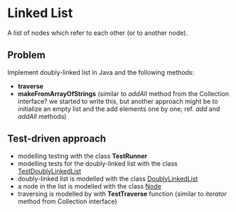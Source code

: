 # Linked List
A list of nodes which refer to each other (or to another node).

 
## Problem
Implement doubly-linked list in Java and the following methods:
* __traverse__
* __makeFromArrayOfStrings__ (similar to _addAll_ method from the Collection 
  interface? we started to write this, but another approach might be to 
  initialize an empty list and the add elements one by one; ref. _add_ and 
  _addAll_ methods)

## Test-driven approach
* modelling testing with the class __TestRunner__
* modelling tests for the doubly-linked list with the class 
  [TestDoublyLinkedList](exp/TestDoublyLinkedList.java)
* doubly-linked list is modelled with the class [DoublyLinkedList](exp/DoublyLinkedList.java)
* a node in the list is modelled with the class [Node](exp/Node.java)
* traversing is modelled by with __TestTraverse__ function (similar to 
  _iterator_ method from Collection interface)